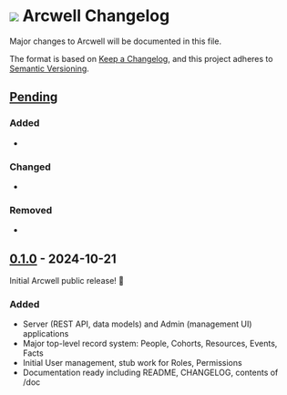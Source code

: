 # <img src="doc/favicon.ico"/> Arcwell Changelog

Major changes to Arcwell will be documented in this file.

The format is based on [Keep a Changelog](https://keepachangelog.com/en/1.1.0/),
and this project adheres to [Semantic Versioning](https://semver.org/spec/v2.0.0.html).

## [Pending]

### Added

- 

### Changed

- 

### Removed

- 

## [0.1.0] - 2024-10-21

Initial Arcwell public release! 🎉

### Added

- Server (REST API, data models) and Admin (management UI) applications
- Major top-level record system: People, Cohorts, Resources, Events, Facts
- Initial User management, stub work for Roles, Permissions
- Documentation ready including README, CHANGELOG, contents of /doc



[pending]: https://github.com/arcweb/arcwell/compare/v0.1.0...HEAD
[0.1.0]: https://github.com/arcweb/arcwell/releases/tag/v0.1.0
